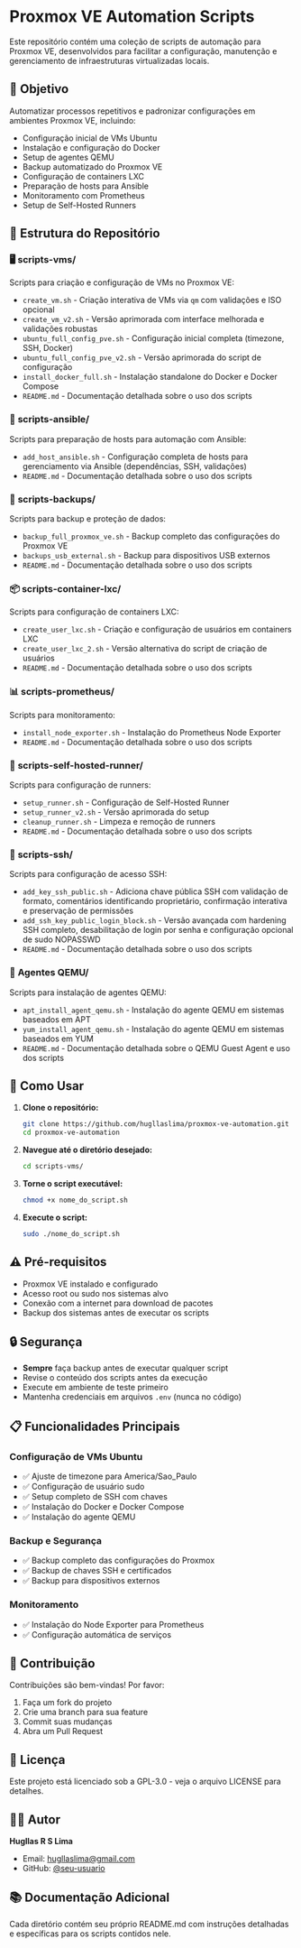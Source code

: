 # Proxmox VE Automation Scripts

Este repositório contém uma coleção de scripts de automação para Proxmox VE, desenvolvidos para facilitar a configuração, manutenção e gerenciamento de infraestruturas virtualizadas locais.

## 🎯 Objetivo

Automatizar processos repetitivos e padronizar configurações em ambientes Proxmox VE, incluindo:
- Configuração inicial de VMs Ubuntu
- Instalação e configuração do Docker
- Setup de agentes QEMU
- Backup automatizado do Proxmox VE
- Configuração de containers LXC
- Preparação de hosts para Ansible
- Monitoramento com Prometheus
- Setup de Self-Hosted Runners

## 📁 Estrutura do Repositório

### 🖥️ **scripts-vms/**
Scripts para criação e configuração de VMs no Proxmox VE:
- `create_vm.sh` - Criação interativa de VMs via `qm` com validações e ISO opcional
- `create_vm_v2.sh` - Versão aprimorada com interface melhorada e validações robustas
- `ubuntu_full_config_pve.sh` - Configuração inicial completa (timezone, SSH, Docker)
- `ubuntu_full_config_pve_v2.sh` - Versão aprimorada do script de configuração
- `install_docker_full.sh` - Instalação standalone do Docker e Docker Compose
- `README.md` - Documentação detalhada sobre o uso dos scripts

### 🔧 **scripts-ansible/**
Scripts para preparação de hosts para automação com Ansible:
- `add_host_ansible.sh` - Configuração completa de hosts para gerenciamento via Ansible (dependências, SSH, validações)
- `README.md` - Documentação detalhada sobre o uso dos scripts

### 💾 **scripts-backups/**
Scripts para backup e proteção de dados:
- `backup_full_proxmox_ve.sh` - Backup completo das configurações do Proxmox VE
- `backups_usb_external.sh` - Backup para dispositivos USB externos
- `README.md` - Documentação detalhada sobre o uso dos scripts

### 📦 **scripts-container-lxc/**
Scripts para configuração de containers LXC:
- `create_user_lxc.sh` - Criação e configuração de usuários em containers LXC
- `create_user_lxc_2.sh` - Versão alternativa do script de criação de usuários
- `README.md` - Documentação detalhada sobre o uso dos scripts

### 📊 **scripts-prometheus/**
Scripts para monitoramento:
- `install_node_exporter.sh` - Instalação do Prometheus Node Exporter
- `README.md` - Documentação detalhada sobre o uso dos scripts

### 🏃 **scripts-self-hosted-runner/**
Scripts para configuração de runners:
- `setup_runner.sh` - Configuração de Self-Hosted Runner
- `setup_runner_v2.sh` - Versão aprimorada do setup
- `cleanup_runner.sh` - Limpeza e remoção de runners
- `README.md` - Documentação detalhada sobre o uso dos scripts

### 🔑 **scripts-ssh/**
Scripts para configuração de acesso SSH:
- `add_key_ssh_public.sh` - Adiciona chave pública SSH com validação de formato, comentários identificando proprietário, confirmação interativa e preservação de permissões
- `add_ssh_key_public_login_block.sh` - Versão avançada com hardening SSH completo, desabilitação de login por senha e configuração opcional de sudo NOPASSWD
- `README.md` - Documentação detalhada sobre o uso dos scripts

### 🔌 **Agentes QEMU/**
Scripts para instalação de agentes QEMU:
- `apt_install_agent_qemu.sh` - Instalação do agente QEMU em sistemas baseados em APT
- `yum_install_agent_qemu.sh` - Instalação do agente QEMU em sistemas baseados em YUM
- `README.md` - Documentação detalhada sobre o QEMU Guest Agent e uso dos scripts

## 🚀 Como Usar

1. **Clone o repositório:**
   ```bash
   git clone https://github.com/hugllaslima/proxmox-ve-automation.git
   cd proxmox-ve-automation
   ```

2. **Navegue até o diretório desejado:**
   ```bash
   cd scripts-vms/
   ```

3. **Torne o script executável:**
   ```bash
   chmod +x nome_do_script.sh
   ```

4. **Execute o script:**
   ```bash
   sudo ./nome_do_script.sh
   ```

## ⚠️ Pré-requisitos

- Proxmox VE instalado e configurado
- Acesso root ou sudo nos sistemas alvo
- Conexão com a internet para download de pacotes
- Backup dos sistemas antes de executar os scripts

## 🔒 Segurança

- **Sempre** faça backup antes de executar qualquer script
- Revise o conteúdo dos scripts antes da execução
- Execute em ambiente de teste primeiro
- Mantenha credenciais em arquivos `.env` (nunca no código)

## 📋 Funcionalidades Principais

### Configuração de VMs Ubuntu
- ✅ Ajuste de timezone para America/Sao_Paulo
- ✅ Configuração de usuário sudo
- ✅ Setup completo de SSH com chaves
- ✅ Instalação do Docker e Docker Compose
- ✅ Instalação do agente QEMU

### Backup e Segurança
- ✅ Backup completo das configurações do Proxmox
- ✅ Backup de chaves SSH e certificados
- ✅ Backup para dispositivos externos

### Monitoramento
- ✅ Instalação do Node Exporter para Prometheus
- ✅ Configuração automática de serviços

## 🤝 Contribuição

Contribuições são bem-vindas! Por favor:
1. Faça um fork do projeto
2. Crie uma branch para sua feature
3. Commit suas mudanças
4. Abra um Pull Request

## 📄 Licença

Este projeto está licenciado sob a GPL-3.0 - veja o arquivo LICENSE para detalhes.

## 👨‍💻 Autor

**Hugllas R S Lima**
- Email: hugllaslima@gmail.com
- GitHub: [@seu-usuario](https://github.com/seu-usuario)

## 📚 Documentação Adicional

Cada diretório contém seu próprio README.md com instruções detalhadas e específicas para os scripts contidos nele.
